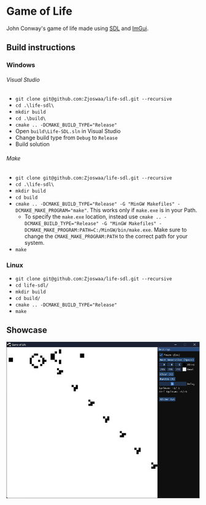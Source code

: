 # Game of Life
John Conway's game of life made using [SDL](https://github.com/libsdl-org/SDL) and [ImGui](https://github.com/ocornut/imgui).
## Build instructions
### Windows
###### Visual Studio
- `git clone git@github.com:Zjoswaa/life-sdl.git --recursive`
- `cd .\life-sdl\ `
- `mkdir build`
- `cd .\build\ `
- `cmake .. -DCMAKE_BUILD_TYPE="Release"`
- Open `build\Life-SDL.sln` in Visual Studio
- Change build type from `Debug` to `Release`
- Build solution
###### Make
- `git clone git@github.com:Zjoswaa/life-sdl.git --recursive`
- `cd .\life-sdl\ `
- `mkdir build`
- `cd build`
- `cmake .. -DCMAKE_BUILD_TYPE="Release" -G "MinGW Makefiles" -DCMAKE_MAKE_PROGRAM="make"`. This works only if `make.exe` is in your Path.
  - To specify the `make.exe` location, instead use `cmake .. -DCMAKE_BUILD_TYPE="Release" -G "MinGW Makefiles" -DCMAKE_MAKE_PROGRAM:PATH=C:/MinGW/bin/make.exe`. Make sure to change the `CMAKE_MAKE_PROGRAM:PATH` to the correct path for your system.
- `make`
### Linux
- `git clone git@github.com:Zjoswaa/life-sdl.git --recursive`
- `cd life-sdl/`
- `mkdir build`
- `cd build/`
- `cmake .. -DCMAKE_BUILD_TYPE="Release"`
- `make`
## Showcase
![Screenshot](showcase/showcase.png)